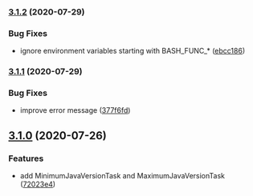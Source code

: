 ### [3.1.2](https://github.com/PharmGKB/pgkb-ant/compare/v3.1.1...v3.1.2) (2020-07-29)


### Bug Fixes

* ignore environment variables starting with BASH_FUNC_* ([ebcc186](https://github.com/PharmGKB/pgkb-ant/commit/ebcc186aefffd2278122cc393022b6166bdf9fb6))

### [3.1.1](https://github.com/PharmGKB/pgkb-ant/compare/v3.1.0...v3.1.1) (2020-07-29)


### Bug Fixes

* improve error message ([377f6fd](https://github.com/PharmGKB/pgkb-ant/commit/377f6fdba4629b44f02b0967636ae55dbec86c31))

## [3.1.0](https://github.com/PharmGKB/pgkb-ant/compare/v3.0.0...v3.1.0) (2020-07-26)


### Features

* add MinimumJavaVersionTask and MaximumJavaVersionTask ([72023e4](https://github.com/PharmGKB/pgkb-ant/commit/72023e440e4ac813709e557e46964211ae49d42c))
